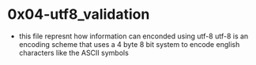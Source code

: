 # 0x04-utf8_validation
* this file represnt how information can enconded using utf-8
utf-8 is an encoding scheme that uses a 4 byte 8 bit system to encode english characters like the ASCII symbols